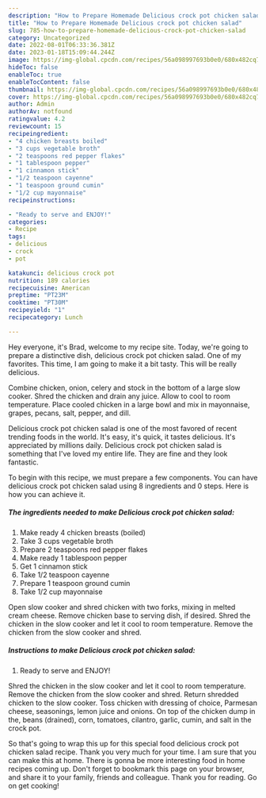 ```yaml
---
description: "How to Prepare Homemade Delicious crock pot chicken salad"
title: "How to Prepare Homemade Delicious crock pot chicken salad"
slug: 785-how-to-prepare-homemade-delicious-crock-pot-chicken-salad
category: Uncategorized
date: 2022-08-01T06:33:36.381Z
date: 2023-01-18T15:09:44.244Z
image: https://img-global.cpcdn.com/recipes/56a098997693b0e0/680x482cq70/delicious-crock-pot-chicken-salad-recipe-main-photo.jpg
hideToc: false
enableToc: true
enableTocContent: false
thumbnail: https://img-global.cpcdn.com/recipes/56a098997693b0e0/680x482cq70/delicious-crock-pot-chicken-salad-recipe-main-photo.jpg
cover: https://img-global.cpcdn.com/recipes/56a098997693b0e0/680x482cq70/delicious-crock-pot-chicken-salad-recipe-main-photo.jpg
author: Admin
authorAv: notfound
ratingvalue: 4.2
reviewcount: 15
recipeingredient:
- "4 chicken breasts boiled"
- "3 cups vegetable broth"
- "2 teaspoons red pepper flakes"
- "1 tablespoon pepper"
- "1 cinnamon stick"
- "1/2 teaspoon cayenne"
- "1 teaspoon ground cumin"
- "1/2 cup mayonnaise"
recipeinstructions:

- "Ready to serve and ENJOY!"
categories:
- Recipe
tags:
- delicious
- crock
- pot

katakunci: delicious crock pot 
nutrition: 189 calories
recipecuisine: American
preptime: "PT23M"
cooktime: "PT30M"
recipeyield: "1"
recipecategory: Lunch

---
```



Hey everyone, it's Brad, welcome to my recipe site. Today, we're going to prepare a distinctive dish, delicious crock pot chicken salad. One of my favorites. This time, I am going to make it a bit tasty. This will be really delicious.

Combine chicken, onion, celery and stock in the bottom of a large slow cooker. Shred the chicken and drain any juice. Allow to cool to room temperature. Place cooled chicken in a large bowl and mix in mayonnaise, grapes, pecans, salt, pepper, and dill.

Delicious crock pot chicken salad is one of the most favored of recent trending foods in the world. It's easy, it's quick, it tastes delicious. It's appreciated by millions daily. Delicious crock pot chicken salad is something that I've loved my entire life. They are fine and they look fantastic.


To begin with this recipe, we must prepare a few components. You can have delicious crock pot chicken salad using 8 ingredients and 0 steps. Here is how you can achieve it.

<!--inarticleads1-->

##### The ingredients needed to make Delicious crock pot chicken salad:

1. Make ready 4 chicken breasts (boiled)
1. Take 3 cups vegetable broth
1. Prepare 2 teaspoons red pepper flakes
1. Make ready 1 tablespoon pepper
1. Get 1 cinnamon stick
1. Take 1/2 teaspoon cayenne
1. Prepare 1 teaspoon ground cumin
1. Take 1/2 cup mayonnaise


Open slow cooker and shred chicken with two forks, mixing in melted cream cheese. Remove chicken base to serving dish, if desired. Shred the chicken in the slow cooker and let it cool to room temperature. Remove the chicken from the slow cooker and shred. 

<!--inarticleads2-->

##### Instructions to make Delicious crock pot chicken salad:


1. Ready to serve and ENJOY!

Shred the chicken in the slow cooker and let it cool to room temperature. Remove the chicken from the slow cooker and shred. Return shredded chicken to the slow cooker. Toss chicken with dressing of choice, Parmesan cheese, seasonings, lemon juice and onions. On top of the chicken dump in the, beans (drained), corn, tomatoes, cilantro, garlic, cumin, and salt in the crock pot. 

So that's going to wrap this up for this special food delicious crock pot chicken salad recipe. Thank you very much for your time. I am sure that you can make this at home. There is gonna be more interesting food in home recipes coming up. Don't forget to bookmark this page on your browser, and share it to your family, friends and colleague. Thank you for reading. Go on get cooking!
